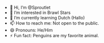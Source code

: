 - 👋 Hi, I’m @Sproutlet
- 👀 I’m interested in Brawl Stars
- 🌱 I’m currently learning Dutch (Hallo) 
- 📫 How to reach me: Not open to the public.   
- 😄 Pronouns: He/Him
- ⚡ Fun fact: Penguins are my favorite animal. 

<!---
Sproutlet/Sproutlet is a ✨ special ✨ repository because its `README.md` (this file) appears on your GitHub profile.
You can click the Preview link to take a look at your changes.
--->
